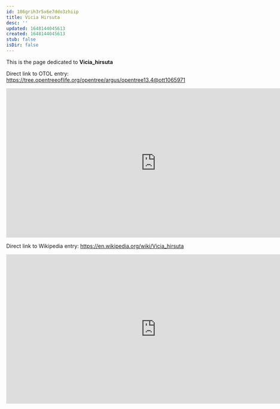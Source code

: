 ```yaml
---
id: 186grih3r5x6e7ddo3zhiip
title: Vicia Hirsuta
desc: ''
updated: 1648144045613
created: 1648144045613
stub: false
isDir: false
---
```

This is the page dedicated to **Vicia_hirsuta**


Direct link to OTOL entry: https://tree.opentreeoflife.org/opentree/argus/opentree13.4@ott1065971



<html>
    <body>
    <iframe src="https://tree.opentreeoflife.org/opentree/argus/opentree13.4@ott1065971"
    width="800" height="400" frameborder="0" allowfullscreen> </iframe>
    </body>
</html>
    


Direct link to Wikipedia entry: https://en.wikipedia.org/wiki/Vicia_hirsuta



<html>
    <body>
    <iframe src="https://en.wikipedia.org/wiki/Vicia_hirsuta"
    width="800" height="400" frameborder="0" allowfullscreen> </iframe>
    </body>
</html>
    
